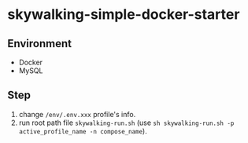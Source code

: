 # skywalking-simple-docker-starter

## Environment 

- Docker
- MySQL

## Step

1. change `/env/.env.xxx` profile's info.
2. run root path file `skywalking-run.sh` (use `sh skywalking-run.sh -p active_profile_name -n compose_name`).
